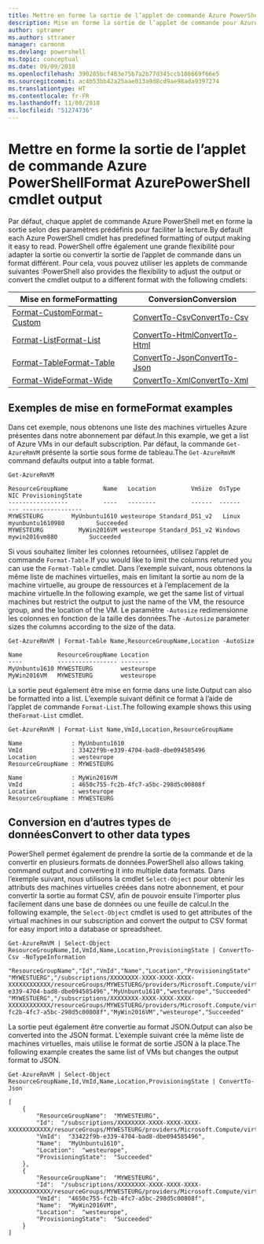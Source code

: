 ```yaml
---
title: Mettre en forme la sortie de l’applet de commande Azure PowerShell
description: Mise en forme la sortie de l’applet de commande pour Azure PowerShell.
author: sptramer
ms.author: sttramer
manager: carmonm
ms.devlang: powershell
ms.topic: conceptual
ms.date: 09/09/2018
ms.openlocfilehash: 390285bcf483e75b7a2b77d345ccb108669f66e5
ms.sourcegitcommit: ac4b53bb42a25aae013a9d8cd9ae98ada9397274
ms.translationtype: HT
ms.contentlocale: fr-FR
ms.lasthandoff: 11/08/2018
ms.locfileid: "51274736"
---
```

# <a name="format-azurepowershell-cmdlet-output"></a><span data-ttu-id="372b8-103">Mettre en forme la sortie de l’applet de commande Azure PowerShell</span><span class="sxs-lookup"><span data-stu-id="372b8-103">Format AzurePowerShell cmdlet output</span></span>

<span data-ttu-id="372b8-104">Par défaut, chaque applet de commande Azure PowerShell met en forme la sortie selon des paramètres prédéfinis pour faciliter la lecture.</span><span class="sxs-lookup"><span data-stu-id="372b8-104">By default each Azure PowerShell cmdlet has predefined formatting of output making it easy to read.</span></span>  <span data-ttu-id="372b8-105">PowerShell offre également une grande flexibilité pour adapter la sortie ou convertir la sortie de l’applet de commande dans un format différent. Pour cela, vous pouvez utiliser les applets de commande suivantes :</span><span class="sxs-lookup"><span data-stu-id="372b8-105">PowerShell also provides the flexibility to adjust the output or convert the cmdlet output to a different format with the following cmdlets:</span></span>

| <span data-ttu-id="372b8-106">Mise en forme</span><span class="sxs-lookup"><span data-stu-id="372b8-106">Formatting</span></span>      | <span data-ttu-id="372b8-107">Conversion</span><span class="sxs-lookup"><span data-stu-id="372b8-107">Conversion</span></span>       |
|-----------------|------------------|
| [<span data-ttu-id="372b8-108">Format-Custom</span><span class="sxs-lookup"><span data-stu-id="372b8-108">Format-Custom</span></span>](/powershell/module/microsoft.powershell.utility/format-custom) | [<span data-ttu-id="372b8-109">ConvertTo-Csv</span><span class="sxs-lookup"><span data-stu-id="372b8-109">ConvertTo-Csv</span></span>](/powershell/module/microsoft.powershell.utility/convertto-csv)  |
| [<span data-ttu-id="372b8-110">Format-List</span><span class="sxs-lookup"><span data-stu-id="372b8-110">Format-List</span></span>](/powershell/module/microsoft.powershell.utility/format-list)   | [<span data-ttu-id="372b8-111">ConvertTo-Html</span><span class="sxs-lookup"><span data-stu-id="372b8-111">ConvertTo-Html</span></span>](/powershell/module/microsoft.powershell.utility/convertto-html) |
| [<span data-ttu-id="372b8-112">Format-Table</span><span class="sxs-lookup"><span data-stu-id="372b8-112">Format-Table</span></span>](/powershell/module/microsoft.powershell.utility/format-table)  | [<span data-ttu-id="372b8-113">ConvertTo-Json</span><span class="sxs-lookup"><span data-stu-id="372b8-113">ConvertTo-Json</span></span>](/powershell/module/microsoft.powershell.utility/convertto-json) |
| [<span data-ttu-id="372b8-114">Format-Wide</span><span class="sxs-lookup"><span data-stu-id="372b8-114">Format-Wide</span></span>](/powershell/module/microsoft.powershell.utility/format-wide)   | [<span data-ttu-id="372b8-115">ConvertTo-Xml</span><span class="sxs-lookup"><span data-stu-id="372b8-115">ConvertTo-Xml</span></span>](/powershell/module/microsoft.powershell.utility/convertto-xml)  |

## <a name="format-examples"></a><span data-ttu-id="372b8-116">Exemples de mise en forme</span><span class="sxs-lookup"><span data-stu-id="372b8-116">Format examples</span></span>

<span data-ttu-id="372b8-117">Dans cet exemple, nous obtenons une liste des machines virtuelles Azure présentes dans notre abonnement par défaut.</span><span class="sxs-lookup"><span data-stu-id="372b8-117">In this example, we get a list of Azure VMs in our default subscription.</span></span>  <span data-ttu-id="372b8-118">Par défaut, la commande `Get-AzureRmVM` présente la sortie sous forme de tableau.</span><span class="sxs-lookup"><span data-stu-id="372b8-118">The `Get-AzureRmVM` command defaults output into a table format.</span></span>

```azurepowershell-interactive
Get-AzureRmVM
```

```output
ResourceGroupName          Name   Location          VmSize  OsType              NIC ProvisioningState
-----------------          ----   --------          ------  ------              --- -----------------
MYWESTEURG        MyUnbuntu1610 westeurope Standard_DS1_v2   Linux myunbuntu1610980         Succeeded
MYWESTEURG          MyWin2016VM westeurope Standard_DS1_v2 Windows   mywin2016vm880         Succeeded
```

<span data-ttu-id="372b8-119">Si vous souhaitez limiter les colonnes retournées, utilisez l’applet de commande `Format-Table`.</span><span class="sxs-lookup"><span data-stu-id="372b8-119">If you would like to limit the columns returned you can use the `Format-Table` cmdlet.</span></span> <span data-ttu-id="372b8-120">Dans l’exemple suivant, nous obtenons la même liste de machines virtuelles, mais en limitant la sortie au nom de la machine virtuelle, au groupe de ressources et à l’emplacement de la machine virtuelle.</span><span class="sxs-lookup"><span data-stu-id="372b8-120">In the following example, we get the same list of virtual machines but restrict the output to just the name of the VM, the resource group, and the location of the VM.</span></span>  <span data-ttu-id="372b8-121">Le paramètre `-Autosize` redimensionne les colonnes en fonction de la taille des données.</span><span class="sxs-lookup"><span data-stu-id="372b8-121">The `-Autosize` parameter sizes the columns according to the size of the data.</span></span>

```azurepowershell-interactive
Get-AzureRmVM | Format-Table Name,ResourceGroupName,Location -AutoSize
```

```output
Name          ResourceGroupName Location
----          ----------------- --------
MyUnbuntu1610 MYWESTEURG        westeurope
MyWin2016VM   MYWESTEURG        westeurope
```

<span data-ttu-id="372b8-122">La sortie peut également être mise en forme dans une liste.</span><span class="sxs-lookup"><span data-stu-id="372b8-122">Output can also be formatted into a list.</span></span> <span data-ttu-id="372b8-123">L’exemple suivant définit ce format à l’aide de l’applet de commande `Format-List`.</span><span class="sxs-lookup"><span data-stu-id="372b8-123">The following example shows this using the`Format-List` cmdlet.</span></span>

```azurepowershell-interactive
Get-AzureRmVM | Format-List Name,VmId,Location,ResourceGroupName
```

```output
Name              : MyUnbuntu1610
VmId              : 33422f9b-e339-4704-bad8-dbe094585496
Location          : westeurope
ResourceGroupName : MYWESTEURG

Name              : MyWin2016VM
VmId              : 4650c755-fc2b-4fc7-a5bc-298d5c00808f
Location          : westeurope
ResourceGroupName : MYWESTEURG
```

## <a name="convert-to-other-data-types"></a><span data-ttu-id="372b8-124">Conversion en d’autres types de données</span><span class="sxs-lookup"><span data-stu-id="372b8-124">Convert to other data types</span></span>

<span data-ttu-id="372b8-125">PowerShell permet également de prendre la sortie de la commande et de la convertir en plusieurs formats de données.</span><span class="sxs-lookup"><span data-stu-id="372b8-125">PowerShell also allows taking command output and converting it into multiple data formats.</span></span> <span data-ttu-id="372b8-126">Dans l’exemple suivant, nous utilisons la cmdlet `Select-Object` pour obtenir les attributs des machines virtuelles créées dans notre abonnement, et pour convertir la sortie au format CSV, afin de pouvoir ensuite l’importer plus facilement dans une base de données ou une feuille de calcul.</span><span class="sxs-lookup"><span data-stu-id="372b8-126">In the following example, the `Select-Object` cmdlet is used to get attributes of the virtual machines in our subscription and convert the output to CSV format for easy import into a database or spreadsheet.</span></span>

```azurepowershell-interactive
Get-AzureRmVM | Select-Object ResourceGroupName,Id,VmId,Name,Location,ProvisioningState | ConvertTo-Csv -NoTypeInformation
```

```output
"ResourceGroupName","Id","VmId","Name","Location","ProvisioningState"
"MYWESTUERG","/subscriptions/XXXXXXXX-XXXX-XXXX-XXXX-XXXXXXXXXXXX/resourceGroups/MYWESTUERG/providers/Microsoft.Compute/virtualMachines/MyUnbuntu1610","33422f9b-e339-4704-bad8-dbe094585496","MyUnbuntu1610","westeurope","Succeeded"
"MYWESTUERG","/subscriptions/XXXXXXXX-XXXX-XXXX-XXXX-XXXXXXXXXXXX/resourceGroups/MYWESTUERG/providers/Microsoft.Compute/virtualMachines/MyWin2016VM","4650c755-fc2b-4fc7-a5bc-298d5c00808f","MyWin2016VM","westeurope","Succeeded"
```

<span data-ttu-id="372b8-127">La sortie peut également être convertie au format JSON.</span><span class="sxs-lookup"><span data-stu-id="372b8-127">Output can also be converted into the JSON format.</span></span>  <span data-ttu-id="372b8-128">L’exemple suivant crée la même liste de machines virtuelles, mais utilise le format de sortie JSON à la place.</span><span class="sxs-lookup"><span data-stu-id="372b8-128">The following example creates the same list of VMs but changes the output format to JSON.</span></span>

```azurepowershell-interactive
Get-AzureRmVM | Select-Object ResourceGroupName,Id,VmId,Name,Location,ProvisioningState | ConvertTo-Json
```

```output
[
    {
        "ResourceGroupName":  "MYWESTEURG",
        "Id":  "/subscriptions/XXXXXXXX-XXXX-XXXX-XXXX-XXXXXXXXXXXX/resourceGroups/MYWESTEURG/providers/Microsoft.Compute/virtualMachines/MyUnbuntu1610",
        "VmId":  "33422f9b-e339-4704-bad8-dbe094585496",
        "Name":  "MyUnbuntu1610",
        "Location":  "westeurope",
        "ProvisioningState":  "Succeeded"
    },
    {
        "ResourceGroupName":  "MYWESTEURG",
        "Id":  "/subscriptions/XXXXXXXX-XXXX-XXXX-XXXX-XXXXXXXXXXXX/resourceGroups/MYWESTEURG/providers/Microsoft.Compute/virtualMachines/MyWin2016VM",
        "VmId":  "4650c755-fc2b-4fc7-a5bc-298d5c00808f",
        "Name":  "MyWin2016VM",
        "Location":  "westeurope",
        "ProvisioningState":  "Succeeded"
    }
]
```
